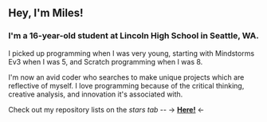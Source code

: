 ## Hey, I'm Miles!

### I'm a 16-year-old student at **Lincoln High School** in **Seattle, WA**.

I picked up programming when I was very young, starting with Mindstorms Ev3 when I was 5, and Scratch programming when I was 8. 

I'm now an avid coder who searches to make unique projects which are reflective of myself. I love programming because of the critical thinking, creative analysis, and innovation it's associated with.

Check out my repository lists on the *stars tab* -- -> **[Here!](https://github.com/PunkyMunky64/?tab=stars)** <-

